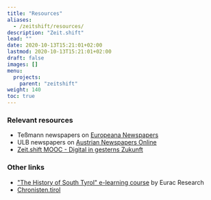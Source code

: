 ```yaml
---
title: "Resources"
aliases:
  - /zeitshift/resources/
description: "Zeit.shift"
lead: ""
date: 2020-10-13T15:21:01+02:00
lastmod: 2020-10-13T15:21:01+02:00
draft: false
images: []
menu:
  projects:
    parent: "zeitshift"
weight: 140
toc: true
---
```


### Relevant resources

- Teßmann newspapers on [Europeana Newspapers](https://www.europeana.eu/en/collections/topic/18-newspapers)
- ULB newspapers on [Austrian Newspapers Online](https://anno.onb.ac.at/)
- [Zeit.shift MOOC - Digital in gesterns Zukunft](https://imoox.at/mooc/local/landingpage/course.php?shortname=zeitshift&lang=en)

### Other links

- ["The History of South Tyrol" e-learning course](https://e-learning.eurac.edu/en/history-of-south-tyrol/#/) by Eurac Research
- [Chronisten.tirol](https://www.chronisten.tirol/)

<!-- - Zeit.shift on [eu-citizen.science](https://eu-citizen.science/project/318)
- Zeit.shift on [Bürger schaffen Wissen](https://www.buergerschaffenwissen.de/projekt/zeitshift-digital-gesterns-zukunft)
- Zeit.shift on [Citizen science portal](https://www.citizen-science.at/en/projects/how-to-list-a-project)
- Zeit.shift on [Citizen science portal](https://www.buergerschaffenwissen.de/)-->

